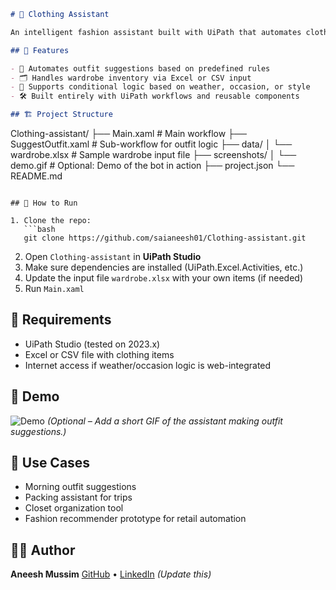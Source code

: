 
```markdown
# 👕 Clothing Assistant

An intelligent fashion assistant built with UiPath that automates clothing suggestions and decision-making using user preferences and wardrobe data.

## 🧠 Features

- 🤖 Automates outfit suggestions based on predefined rules
- 🗂️ Handles wardrobe inventory via Excel or CSV input
- 🎯 Supports conditional logic based on weather, occasion, or style
- 🛠 Built entirely with UiPath workflows and reusable components

## 🏗 Project Structure

```

Clothing-assistant/
├── Main.xaml               # Main workflow
├── SuggestOutfit.xaml      # Sub-workflow for outfit logic
├── data/
│   └── wardrobe.xlsx       # Sample wardrobe input file
├── screenshots/
│   └── demo.gif            # Optional: Demo of the bot in action
├── project.json
└── README.md

````

## 🚀 How to Run

1. Clone the repo:
   ```bash
   git clone https://github.com/saianeesh01/Clothing-assistant.git
````

2. Open `Clothing-assistant` in **UiPath Studio**
3. Make sure dependencies are installed (UiPath.Excel.Activities, etc.)
4. Update the input file `wardrobe.xlsx` with your own items (if needed)
5. Run `Main.xaml`

## 📝 Requirements

* UiPath Studio (tested on 2023.x)
* Excel or CSV file with clothing items
* Internet access if weather/occasion logic is web-integrated

## 📸 Demo

![Demo](screenshots/demo.gif)
*(Optional – Add a short GIF of the assistant making outfit suggestions.)*

## 📌 Use Cases

* Morning outfit suggestions
* Packing assistant for trips
* Closet organization tool
* Fashion recommender prototype for retail automation

## 🙋‍♂️ Author

**Aneesh Mussim**
[GitHub](https://github.com/saianeesh01) • [LinkedIn]([(https://www.linkedin.com/in/aneesh-mussim/)]) *(Update this)*


```
